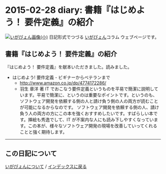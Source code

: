 2015-02-28 diary: 書籍『はじめよう！ 要件定義』の紹介
=====================================================================================================
[![いがぴょん画像(小)](https://igapyon.github.io/diary/images/iga200306s.jpg "いがぴょん")](https://igapyon.github.io/diary/memo/memoigapyon.html) 日記形式でつづる [いがぴょん](https://igapyon.github.io/diary/memo/memoigapyon.html)コラム ウェブページです。

## 書籍『はじめよう！ 要件定義』の紹介

『はじめよう！ 要件定義』を献本いただきました。読みました。

* はじめよう! 要件定義 - ビギナーからベテランまで
  * http://www.amazon.co.jp/dp/4774172286/
  * 羽生 章洋 著
IT でおこなう要件定義というものを平易で簡潔に説明しています。平易で簡潔に、というのは重要なポイントです。というのも、ソフトウェア開発を依頼する側の人と請け負う側の人の両方が読むことが可能になるからなのです。
ソフトウェア開発を依頼する側の人、請け負う人の両方の方にこの本を強くおすすめしたいです。すばらしい本です。挿絵も秀逸でして、IT が不案内な人にも読み下しやすくなっています。この本が、様々なソフトウェア開発の現場を改善していってくれることと強く期待します。




----------------------------------------------------------------------------------------------------

## この日記について
[いがぴょんについて](http://www.igapyon.jp/igapyon/diary/memo/memoigapyon.html) / [インデックスに戻る](https://igapyon.github.io/diary/idxall.html)

